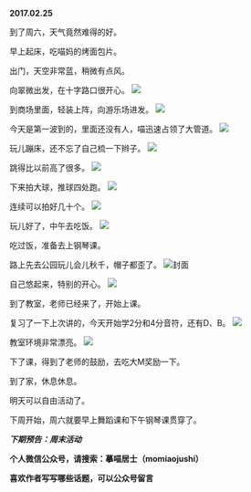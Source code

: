 
          
**2017.02.25**

到了周六，天气竟然难得的好。

早上起床，吃喵妈的烤面包片。

出门，天空非常蓝，稍微有点风。

向翠微出发，在十字路口很开心。
![](https://mmbiz.qlogo.cn/mmbiz_jpg/uDI3FLln00Z4h1zm81yOdIjialTntxBlBUCGjt10zLiaqUWcyddZgwVhPNZEeXeGsrpf3o4zWws2qadSqz6G8rWw/0?wx_fmt=jpeg)


到商场里面，轻装上阵，向游乐场进发。
![](https://mmbiz.qlogo.cn/mmbiz_jpg/uDI3FLln00Z4h1zm81yOdIjialTntxBlBO6HxmcibiaZVl5jazrJFj8JwXT3d9qM0ZXZzbVOuZd2v812CfSeH0h0g/0?wx_fmt=jpeg)


今天是第一波到的，里面还没有人，喵迅速占领了大管道。
![](https://mmbiz.qlogo.cn/mmbiz_jpg/uDI3FLln00Z4h1zm81yOdIjialTntxBlBVApHAZib09RYEMicmobUMH4f773BG95ajmVfzDBFqVukrUTxicfsfpGOQ/0?wx_fmt=jpeg)


玩儿蹦床，还不忘了自己梳一下辫子。
![](https://mmbiz.qlogo.cn/mmbiz_jpg/uDI3FLln00Z4h1zm81yOdIjialTntxBlBQLFNiaHJ8ZYbBLejBow7ibIx55xoiatXZEnTvrk2GciawlAjbJxibju9LHA/0?wx_fmt=jpeg)


跳得比以前高了很多。
![](https://mmbiz.qlogo.cn/mmbiz_jpg/uDI3FLln00Z4h1zm81yOdIjialTntxBlBw4kTCX99oENM3aCw7A7a6op3qmcQZXm6rsHHibCdechWtbvZRQ6aKSw/0?wx_fmt=jpeg)


下来拍大球，推球四处跑。
![](https://mmbiz.qlogo.cn/mmbiz_jpg/uDI3FLln00Z4h1zm81yOdIjialTntxBlBdzq4NyichSLslEfZ63dZYjsdjA4mlJrGIHiaAB7kB3l6dibo8Cl3GxexQ/0?wx_fmt=jpeg)


连续可以拍好几十个。
![](https://mmbiz.qlogo.cn/mmbiz_jpg/uDI3FLln00Z4h1zm81yOdIjialTntxBlBEicn8Tjx8oVT8hUcLrOXzQ4VYoUUzS63z8LlU0G8xKon2ec5icWkyy4w/0?wx_fmt=jpeg)


玩儿好了，中午去吃饭。
![](https://mmbiz.qlogo.cn/mmbiz_jpg/uDI3FLln00Z4h1zm81yOdIjialTntxBlBEtZ2vonLOXl1niaFW65CPuchQ0krJibic1icrwQA7U8hNhuhkvUOJ9hpBQ/0?wx_fmt=jpeg)


吃过饭，准备去上钢琴课。

路上先去公园玩儿会儿秋千，帽子都歪了。
![](https://mmbiz.qlogo.cn/mmbiz_jpg/uDI3FLln00Z4h1zm81yOdIjialTntxBlB7390T0LsZicoJFMzm9y0dDkvW1OkohXII2TdGkBGqTAJUgYk5GMfSNg/0?wx_fmt=jpeg)封面


自己悠起来，特别的开心。
![](https://mmbiz.qlogo.cn/mmbiz_jpg/uDI3FLln00Z4h1zm81yOdIjialTntxBlBjs3YNywEeiaDoic8iaicstY0Q0EibJ38D2jSfnfiaQK4JayYwiaSpicnOw6liag/0?wx_fmt=jpeg)


到了教室，老师已经来了，开始上课。

复习了一下上次讲的，今天开始学2分和4分音符，还有D、B。
![](https://mmbiz.qlogo.cn/mmbiz_jpg/uDI3FLln00Z4h1zm81yOdIjialTntxBlBCNlsQrTusvEEMWzBXaKeLRib21B4yOzBzIQCSzZY2zbSibkIsko61Jgg/0?wx_fmt=jpeg)


教室环境非常漂亮。
![](https://mmbiz.qlogo.cn/mmbiz_jpg/uDI3FLln00Z4h1zm81yOdIjialTntxBlB8j233icwS3qtzHds4GZdhNhxCfKxftyRdPmIFotEQ4FfHbbAAyQI8sw/0?wx_fmt=jpeg)


下了课，得到了老师的鼓励，去吃大M奖励一下。

到了家，休息休息。

明天可以自由活动了。

下周开始，周六就要早上舞蹈课和下午钢琴课贯穿了。


***下期预告：周末活动***


**个人微信公众号，请搜索：摹喵居士（momiaojushi）**

**喜欢作者写写哪些话题，可以公众号留言**

        
